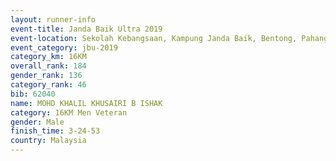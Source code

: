 ```yaml
---
layout: runner-info 
event-title: Janda Baik Ultra 2019
event-location: Sekolah Kebangsaan, Kampung Janda Baik, Bentong, Pahang, Malaysia
event_category: jbu-2019 
category_km: 16KM  
overall_rank: 184
gender_rank: 136
category_rank: 46
bib: 62040
name: MOHD KHALIL KHUSAIRI B ISHAK
category: 16KM Men Veteran
gender: Male
finish_time: 3-24-53
country: Malaysia
---
```

